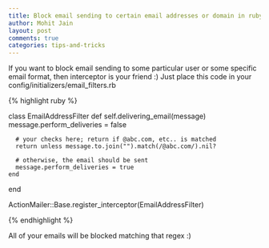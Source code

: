 ```yaml
---
title: Block email sending to certain email addresses or domain in ruby on rails?
author: Mohit Jain
layout: post
comments: true
categories: tips-and-tricks
---
```

If you want to block email sending to some particular user or some specific email format, then interceptor is your friend :) Just place this code in your config/initializers/email_filters.rb

{% highlight ruby %}

  class EmailAddressFilter
    def self.delivering_email(message)
      message.perform_deliveries = false

      # your checks here; return if @abc.com, etc.. is matched
      return unless message.to.join("").match(/@abc.com/).nil?

      # otherwise, the email should be sent
      message.perform_deliveries = true
    end
  end

  ActionMailer::Base.register_interceptor(EmailAddressFilter)

{% endhighlight %}

All of your emails will be blocked matching that regex :)
